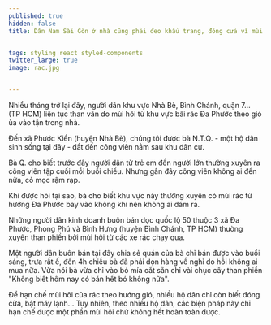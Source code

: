 ```yaml
---
published: true
hidden: false
title: Dân Nam Sài Gòn ở nhà cũng phải đeo khẩu trang, đóng cửa vì mùi hôi từ bãi rác


tags: styling react styled-components
twitter_large: true
image: rac.jpg


---
```


Nhiều tháng trở lại đây, người dân khu vực Nhà Bè, Bình Chánh, quận 7... (TP HCM) liên tục than vãn do mùi hôi từ khu vực bãi rác Đa Phước theo gió ùa vào tận trong nhà.

Đến xã Phước Kiển (huyện Nhà Bè), chúng tôi được bà N.T.Q. - một hộ dân sinh sống tại đây - dắt đến công viên nằm sau khu dân cư.

Bà Q. cho biết trước đây người dân từ trẻ em đến người lớn thường xuyên ra công viên tập cuối mỗi buổi chiều. Nhưng gần đây công viên không ai đến nữa, cỏ mọc rậm rạp.

Khi được hỏi tại sao, bà cho biết khu vực này thường xuyên có mùi rác từ hướng Đa Phước bay vào không khí nên không ai dám ra.

Những người dân kinh doanh buôn bán dọc quốc lộ 50 thuộc 3 xã Đa Phước, Phong Phú và Bình Hưng (huyện Bình Chánh, TP HCM) thường xuyên than phiền bởi mùi hôi từ các xe rác chạy qua.

Một người dân buôn bán tại đây chia sẻ quán của bà chỉ bán được vào buổi sáng, trưa rất ế, đến 4h chiều bà đã phải dọn hàng về nghỉ do hôi không ai mua nữa. Vừa nói bà vừa chỉ vào bó mía cắt sẵn chỉ vài chục cây than phiền "Không biết hôm nay có bán hết bó không nữa".

Để hạn chế mùi hôi của rác theo hướng gió, nhiều hộ dân chỉ còn biết đóng cửa, bật máy lạnh... Tuy nhiên, theo nhiều hộ dân, các biện pháp này chỉ hạn chế được một phần mùi hôi chứ không hết hoàn toàn được.